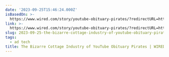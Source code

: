 ```yaml
---
date: '2023-09-25T15:46:24.000Z'
isBasedOn: >-
  https://www.wired.com/story/youtube-obituary-pirates/?redirectURL=https%3A%2F%2Fwww.wired.com%2Fstory%2Fyoutube-obituary-pirates%2F
link: >-
  https://www.wired.com/story/youtube-obituary-pirates/?redirectURL=https%3A%2F%2Fwww.wired.com%2Fstory%2Fyoutube-obituary-pirates%2F
slug: 2023-09-25-the-bizarre-cottage-industry-of-youtube-obituary-pirates-or-wired
tags:
  - ad tech
title: The Bizarre Cottage Industry of YouTube Obituary Pirates | WIRED
---
```


